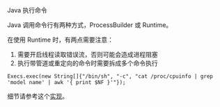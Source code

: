 Java 执行命令

Java 调用命令行有两种方式，ProcessBuilder 或 Runtime。

在使用 Runtime 时，有两点需要注意：

1. 需要开启线程读取错误流，否则可能会造成进程阻塞
2. 执行带管道或重定向的命令时需要拆成多个命令执行

```
Execs.exec(new String[]{"/bin/sh", "-c", "cat /proc/cpuinfo | grep 'model name' | awk '{ print $NF }'"});
```

细节请参考这个[实现](https://github.com/b3log/b3log-latke/blob/master/latke/src/main/java/org/b3log/latke/util/Execs.java)。

